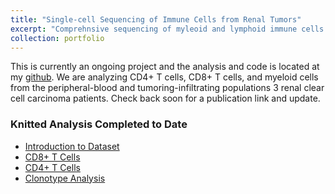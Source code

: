 ```yaml
---
title: "Single-cell Sequencing of Immune Cells from Renal Tumors"
excerpt: "Comprehnsive sequencing of myleoid and lymphoid immune cells from renal clear cell carcinoma.<br/><img src='/images/sc_schematic.png'>"
collection: portfolio
---
```


This is currently an ongoing project and the analysis and code is located at my [github](https://github.com/ncborcherding/SC_Immune_Renal_Project). We are analyzing CD4+ T cells, CD8+ T cells, and myeloid cells from the peripheral-blood and tumoring-infiltrating populations 3 renal clear cell carcinoma patients. Check back soon for a publication link and update.

### Knitted Analysis Completed to Date
*  <a href="/files/Basic_Analysis.html" download> Introduction to Dataset </a>
*  <a href="/files/CD8_Analysis.html" download> CD8+ T Cells </a>
*  <a href="/files/CD4_Analysis.html" download> CD4+ T Cells </a>
*  <a href="/files/Clonotype_Analysis_v2.html" download> Clonotype Analysis </a>

